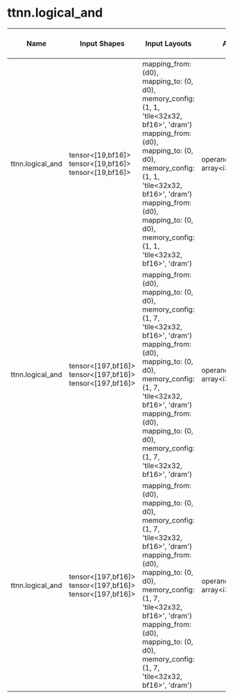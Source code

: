# ttnn.logical_and

| Name | Input Shapes | Input Layouts | Attributes | Output Shapes | Output Layouts | Runs on TTNN | PCC | ATOL |
|------|--------------|---------------|------------|---------------|----------------|--------------|-----|------|
| ttnn.logical_and | tensor<[19,bf16]> <br> tensor<[19,bf16]> <br> tensor<[19,bf16]> | mapping_from: (d0), mapping_to: (0, d0), memory_config: (1, 1, 'tile<32x32, bf16>', 'dram') <br> mapping_from: (d0), mapping_to: (0, d0), memory_config: (1, 1, 'tile<32x32, bf16>', 'dram') <br> mapping_from: (d0), mapping_to: (0, d0), memory_config: (1, 1, 'tile<32x32, bf16>', 'dram') | operandSegmentSizes: array<i32: 2, 1> | tensor<[19,bf16]> | mapping_from: (d0), mapping_to: (0, d0), memory_config: (1, 1, 'tile<32x32, bf16>', 'dram') | no | nan | nan |
| ttnn.logical_and | tensor<[197,bf16]> <br> tensor<[197,bf16]> <br> tensor<[197,bf16]> | mapping_from: (d0), mapping_to: (0, d0), memory_config: (1, 7, 'tile<32x32, bf16>', 'dram') <br> mapping_from: (d0), mapping_to: (0, d0), memory_config: (1, 7, 'tile<32x32, bf16>', 'dram') <br> mapping_from: (d0), mapping_to: (0, d0), memory_config: (1, 7, 'tile<32x32, bf16>', 'dram') | operandSegmentSizes: array<i32: 2, 1> | tensor<[197,bf16]> | mapping_from: (d0), mapping_to: (0, d0), memory_config: (1, 7, 'tile<32x32, bf16>', 'dram') | no | nan | nan |
| ttnn.logical_and | tensor<[197,bf16]> <br> tensor<[197,bf16]> <br> tensor<[197,bf16]> | mapping_from: (d0), mapping_to: (0, d0), memory_config: (1, 7, 'tile<32x32, bf16>', 'dram') <br> mapping_from: (d0), mapping_to: (0, d0), memory_config: (1, 7, 'tile<32x32, bf16>', 'dram') <br> mapping_from: (d0), mapping_to: (0, d0), memory_config: (1, 7, 'tile<32x32, bf16>', 'dram') | operandSegmentSizes: array<i32: 2, 1> | tensor<[197,bf16]> | mapping_from: (d0), mapping_to: (0, d0), memory_config: (1, 7, 'tile<32x32, bf16>', 'dram') | no | nan | nan |
